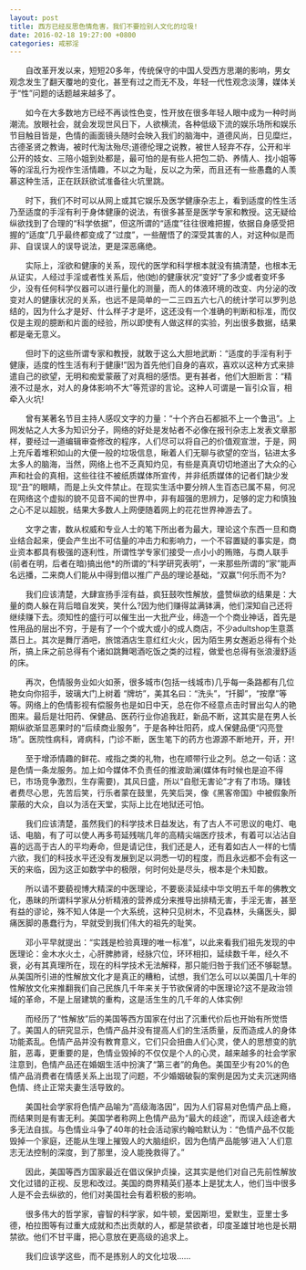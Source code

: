 ```yaml
---
layout: post
title: 西方已经反思色情危害，我们不要捡别人文化的垃圾!
date: 2016-02-18 19:27:00 +0800
categories: 戒邪淫
---
```


　　自改革开发以来，短短20多年，传统保守的中国人受西方思潮的影响，男女观念发生了翻天覆地的变化，甚至有过之而无不及，年轻一代性观念淡薄，媒体关于“性”问题的话题越来越多了。
　　如今在大多数地方已经不再谈性色变，性开放在很多年轻人眼中成为一种时尚潮流。放眼社会，就会发现世风日下，人欲横流，各种低级下流的娱乐场所和娱乐节目触目皆是，色情的画面镜头随时会映入我们的脑海中，道德风尚，日见糜烂，古德圣贤之教诲，被时代淘汰殆尽;道德伦理之说教，被世人轻弃不存，公开和半公开的妓女、三陪小姐到处都是，最可怕的是有些人把包二奶、养情人、找小姐等等的淫乱行为视作生活情趣，不以之为耻，反以之为荣，而且还有一些愚蠢的人羡慕这种生活，正在跃跃欲试准备往火坑里跳。
　　时下，我们不时可以从网上或其它娱乐及医学健康杂志上，看到适度的性生活乃至适度的手淫有利于身体健康的说法，有很多甚至是医学专家和教授。这无疑给纵欲找到了合理的“科学依据”，但这所谓的“适度”往往很难把握，依据自身感受把握的“适度”几乎最终都变成了“过度”，一些醒悟了的深受其害的人，对这种似是而非、自误误人的误导说法，更是深恶痛绝。
　　实际上，淫欲和健康的关系，现代的医学和科学根本就没有搞清楚，也根本无从证实，人经过手淫或者性关系后，他(她)的健康状况“变好”了多少或者变坏多少，没有任何科学仪器可以进行量化的测量，而人的体液环境的改变、内分泌的改变对人的健康状况的关系，也远不是简单的一二三四五六七八的统计学可以罗列总结的，因为什么才是好、什么样子才是坏，这还没有一个准确的判断和标准，而仅仅是主观的臆断和片面的经验，所以即使有人做这样的实验，列出很多数据，结果都是毫无意义。
　　但时下的这些所谓专家和教授，就敢于这么大胆地武断：“适度的手淫有利于健康，适度的性生活有利于健康!”因为首先他们自身的喜欢，喜欢以这种方式来排遣自己的欲望，无明和痴爱蒙蔽了对真相的感悟。更有甚者，他们大胆断言：“精液不过是水，对人的身体影响不大”等荒谬的言论。这种人可谓是一盲引众盲，相牵入火坑!
　　曾有某著名节目主持人感叹文字的力量：“十个齐白石都抵不上一个鲁迅”。上网发帖之人大多为知识分子，网络的好处是发帖者不必像在报刊杂志上发表文章那样，要经过一道编辑审查修改的程序，人们尽可以将自己的价值观宣泄，于是，网上充斥着堆积如山的大便一般的垃圾信息，瞅着人们无聊与欲望的空当，钻进太多太多人的脑海，当然，网络上也不乏真知灼见，有些是真真切切地道出了大众的心声和社会的真相，这些往往不被纸质媒体所宣传，并非纸质媒体的记者们缺少发现“丑”的眼睛，而是上头文件禁止。在现实生活中要分辨人生百态已属不易，何况在网络这个虚拟的貌不见音不闻的世界中，非有超强的思辨力，足够的定力和慎独之心不足以超脱，结果大多数人上网便随着网上的花花世界神游去了。
　　文字之害，数从权威和专业人士的笔下所出者为最大，理论这个东西一旦和商业结合起来，便会产生出不可估量的冲击力和影响力，一个不容置疑的事实是，商业资本都具有极强的逐利性，所谓性学专家们接受一点小小的贿赂，与商人联手(前者在明，后者在暗)搞出他*的所谓的“科学研究表明”，一来那些所谓的“家”能声名远播，二来商人们能从中得到借以推广产品的理论基础，“双赢”!何乐而不为?
　　我们应该清楚，大肆宣扬手淫有益，疯狂鼓吹性解放，盛赞纵欲的结果是：大量的商人躲在背后暗自发笑，笑什么?因为他们赚得盆满钵满，他们深知自己还将继续赚下去。须知性的盛行可以催生出一大批产业，缔造一个个商业神话，首先是性用品的层出不穷，于是有了一个个或大或小的成人商店，不少adultshop生意蒸蒸日上。其次是舞厅酒吧，旅馆酒店生意红红火火，因为陌生男女邂逅总得有个处所，搞上床之前总得有个诸如跳舞喝酒吃饭之类的过程，做爱也总得有张浪漫舒适的床。
　　再次，色情服务业如火如荼，很多城市(包括一线城市)几乎每一条路都有几位艳女向你招手，玻璃大门上树着 “牌坊”，美其名曰：“洗头”，“扦脚”，“按摩”等等。网络上的色情影视有偿服务也是如日中天，总在你不经意点击时冒出勾人的艳图来。最后是壮阳药、保健品、医药行业你追我赶，新品不断，这其实是在男人长期纵欲渐显恶果时的“后续商业服务”，于是各种壮阳药，成人保健品便“闪亮登场”。医院性病科，肾病科，门诊不断，医生笔下的药方也源源不断地开，开，开!
　　至于增添情趣的鲜花、戒指之类的礼物，也在顺带行业之列。总之一句话：这是色情一条龙服务。加上如今媒体不负责任的推波助澜(媒体有时候也是迫不得已，市场竞争激烈，生存需要)，其风日盛，所以“自慰无害论”才有了市场。赚钱者费尽心思，先苦后笑，行乐者蒙在鼓里，先笑后哭，像《黑客帝国》中被假象所蒙蔽的大众，自以为活在天堂，实际上比在地狱还可怕。
　　我们应该清楚，虽然我们的科学技术日益发达，有了古人不可思议的电灯、电话、电脑，有了可以使人再多苟延残喘几年的高精尖端医疗技术，有着可以沾沾自喜的远高于古人的平均寿命，但是请记住，我们还是人，还有着如古人一样的七情六欲，我们的科技水平还没有发展到足以洞悉一切的程度，而且永远都不会有这一天的来临，因为这正如数学中的极限，何时何处是尽头，根本是个未知数。
　　所以请不要藐视博大精深的中医理论，不要亵渎延续中华文明五千年的佛教文化，愚昧的所谓科学家从分析精液的营养成分来推导出排精无害，手淫无害，甚至有益的谬论，殊不知人体是一个大系统，这种只见树木，不见森林，头痛医头，脚痛医脚的愚蠢行为，早就受到我们伟大的祖先的耻笑。
　　邓小平早就提出：“实践是检验真理的唯一标准”，以此来看我们祖先发现的中医理论：金木水火土，心肝脾肺肾，经脉穴位，环环相扣，延续数千年，经久不衰，必有其真理所在，现在的科学技术无法解释，那只能归咎于我们还不够聪慧。从美国所引进的性解放文化才是真正的糟粕，试想，我们怎么可以以美国几十年的性解放文化来推翻我们自己民族几千年来关于节欲保肾的中医理论?这不是政治领域的革命，不是上层建筑的重构，这是活生生的几千年的人体实例!
　　而经历了“性解放”后的美国等西方国家在付出了沉重代价后也开始有所觉悟了。美国人的研究显示，色情产品并没有提高人们的生活质量，反而造成人的身体功能紊乱。色情产品并没有教育意义，它们只会扭曲人们心灵，使人的思想变的肮脏，恶毒，更重要的是，色情业毁掉的不仅仅是个人的心灵，越来越多的社会学家注意到，色情产品还在婚姻生活中扮演了“第三者”的角色。美国至少有20%的色情产品消费者在情感关系上出现了问题，不少婚姻破裂的案例是因为丈夫沉迷网络色情、终止正常夫妻生活导致的。
　　美国社会学家将色情产品喻为“高级海洛因”，因为人们容易对色情产品上瘾，而结果则是有害无利。美国学者称网上色情产品为“最大的歧途”，而误入歧途者大多无法自拔。与色情业斗争了40年的社会活动家约翰哈默认为：“色情产品不仅能毁掉一个家庭，还能从生理上摧毁人的大脑组织，因为色情产品能够‘进入’人们意志无法控制的深度，到了那里，没人能挽救得了。”
　　因此，美国等西方国家最近在倡议保护贞操，这其实是他们对自己先前性解放文化过错的正视、反思和改过。美国的商界精英们基本上是犹太人，他们当中很多人是不会去纵欲的，他们对美国社会有着积极的影响。
　　很多伟大的哲学家，睿智的科学家，如牛顿，爱因斯坦，爱默生，亚里士多德，柏拉图等有过重大成就和杰出贡献的人，都是禁欲者，印度圣雄甘地也是长期禁欲。他们不甘平庸，把心意放在更高级的追求上。
　　我们应该学这些，而不是拣别人的文化垃圾……